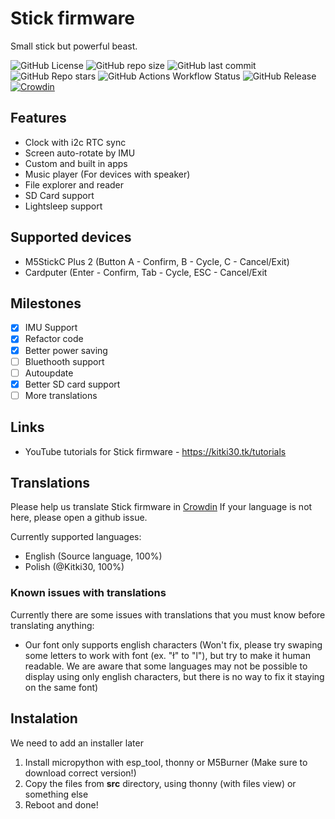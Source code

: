 # Stick firmware
Small stick but powerful beast.

![GitHub License](https://img.shields.io/github/license/stickfirmware/stick?label=License)
![GitHub repo size](https://img.shields.io/github/repo-size/stickfirmware/stick?label=Repo%20size)
![GitHub last commit](https://img.shields.io/github/last-commit/stickfirmware/stick?label=Last%20commit)
![GitHub Repo stars](https://img.shields.io/github/stars/stickfirmware/stick?style=flat&label=Stars)
![GitHub Actions Workflow Status](https://img.shields.io/github/actions/workflow/status/stickfirmware/stick/build.yml?style=flat&label=Build)
![GitHub Release](https://img.shields.io/github/v/release/stickfirmware/stick?label=Release)
[![Crowdin](https://badges.crowdin.net/stick-firmware/localized.svg)](https://crowdin.com/project/stick-firmware)

## Features
- Clock with i2c RTC sync
- Screen auto-rotate by IMU
- Custom and built in apps
- Music player (For devices with speaker)
- File explorer and reader
- SD Card support
- Lightsleep support

## Supported devices
- M5StickC Plus 2 (Button A - Confirm, B - Cycle, C - Cancel/Exit)
- Cardputer (Enter - Confirm, Tab - Cycle, ESC - Cancel/Exit

## Milestones
- [X] IMU Support
- [X] Refactor code
- [X] Better power saving
- [ ] Bluethooth support
- [ ] Autoupdate
- [X] Better SD card support
- [ ] More translations

## Links
- YouTube tutorials for Stick firmware - https://kitki30.tk/tutorials

## Translations
Please help us translate Stick firmware in [Crowdin](https://crowdin.com/project/stick-firmware)
If your language is not here, please open a github issue.

Currently supported languages:
- English (Source language, 100%)
- Polish (@Kitki30, 100%)

### Known issues with translations
Currently there are some issues with translations that you must know before translating anything:
- Our font only supports english characters (Won't fix, please try swaping some letters to work with font (ex. "ł" to "l"), but try to make it human readable. We are aware that some languages may not be possible to display using only english characters, but there is no way to fix it staying on the same font)

## Instalation
We need to add an installer later

1. Install micropython with esp_tool, thonny or M5Burner (Make sure to download correct version!)
2. Copy the files from **src** directory, using thonny (with files view) or something else
3. Reboot and done!
